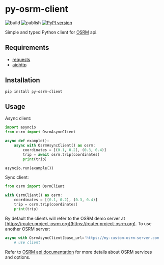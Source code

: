 # py-osrm-client
![build](https://github.com/tomrss/py-osrm-client/actions/workflows/build.yml/badge.svg)
![publish](https://github.com/tomrss/py-osrm-client/actions/workflows/publish.yml/badge.svg)
[![PyPI version](https://badge.fury.io/py/py-osrm-client.svg)](https://badge.fury.io/py/py-osrm-client)

Simple and typed Python client for [OSRM](https://project-osrm.org/) api.

## Requirements

- [requests](https://pypi.org/project/requests/)
- [aiohttp](https://pypi.org/project/aiohttp/)


## Installation

```shell
pip install py-osrm-client
```

## Usage

Async client:

```python
import asyncio
from osrm import OsrmAsyncClient

async def example():
    async with OsrmAsyncClient() as osrm:
        coordinates = [(0.1, 0.2), (0.3, 0.4)]
        trip = await osrm.trip(coordinates)
        print(trip)

asyncio.run(example())
```


Sync client:

```python
from osrm import OsrmClient

with OsrmClient() as osrm:
    coordinates = [(0.1, 0.2), (0.3, 0.4)]
    trip = osrm.trip(coordinates)
    print(trip)
```

By default the clients will refer to the OSRM demo server at [https://router.project-osrm.org](https://router.project-osrm.org). 
To use another OSRM server:

```python
async with OsrmAsyncClient(base_url='https://my-custom-osrm-server.com') as osrm:
    # use client
```

Refer to [OSRM api documentation](https://project-osrm.org/docs/v5.5.1/api/) for more details
about OSRM services and options.
